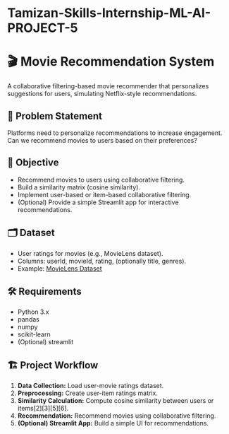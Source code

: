 # Tamizan-Skills-Internship-ML-AI-PROJECT-5
# 🎬 Movie Recommendation System
A collaborative filtering-based movie recommender that personalizes suggestions for users, simulating Netflix-style recommendations.
## 🚩 Problem Statement
Platforms need to personalize recommendations to increase engagement. Can we recommend movies to users based on their preferences?
## 🎯 Objective
- Recommend movies to users using collaborative filtering.
- Build a similarity matrix (cosine similarity).
- Implement user-based or item-based collaborative filtering.
- (Optional) Provide a simple Streamlit app for interactive recommendations.
## 🗂️ Dataset
- User ratings for movies (e.g., MovieLens dataset).
- Columns: userId, movieId, rating, (optionally title, genres).
- Example: [MovieLens Dataset](https://grouplens.org/datasets/movielens/)
## 🛠️ Requirements
- Python 3.x
- pandas
- numpy
- scikit-learn
- (Optional) streamlit
## 🏗️ Project Workflow
1. **Data Collection:** Load user-movie ratings dataset.
2. **Preprocessing:** Create user-item ratings matrix.
3. **Similarity Calculation:** Compute cosine similarity between users or items[2][3][5][6].
4. **Recommendation:** Recommend movies using collaborative filtering.
5. **(Optional) Streamlit App:** Build a simple UI for recommendations.

